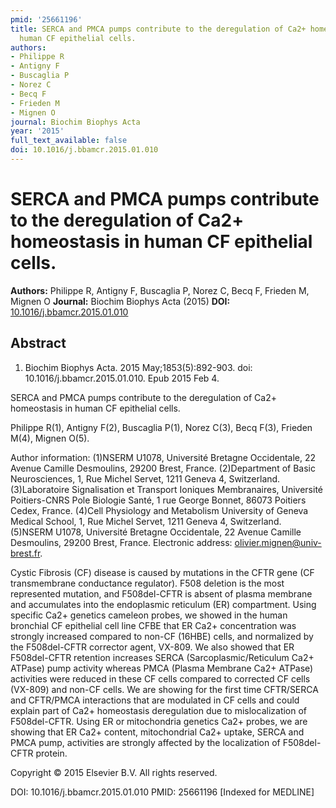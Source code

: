 ```yaml
---
pmid: '25661196'
title: SERCA and PMCA pumps contribute to the deregulation of Ca2+ homeostasis in
  human CF epithelial cells.
authors:
- Philippe R
- Antigny F
- Buscaglia P
- Norez C
- Becq F
- Frieden M
- Mignen O
journal: Biochim Biophys Acta
year: '2015'
full_text_available: false
doi: 10.1016/j.bbamcr.2015.01.010
---
```


# SERCA and PMCA pumps contribute to the deregulation of Ca2+ homeostasis in human CF epithelial cells.
**Authors:** Philippe R, Antigny F, Buscaglia P, Norez C, Becq F, Frieden M, Mignen O
**Journal:** Biochim Biophys Acta (2015)
**DOI:** [10.1016/j.bbamcr.2015.01.010](https://doi.org/10.1016/j.bbamcr.2015.01.010)

## Abstract

1. Biochim Biophys Acta. 2015 May;1853(5):892-903. doi: 
10.1016/j.bbamcr.2015.01.010. Epub 2015 Feb 4.

SERCA and PMCA pumps contribute to the deregulation of Ca2+ homeostasis in human 
CF epithelial cells.

Philippe R(1), Antigny F(2), Buscaglia P(1), Norez C(3), Becq F(3), Frieden 
M(4), Mignen O(5).

Author information:
(1)NSERM U1078, Université Bretagne Occidentale, 22 Avenue Camille Desmoulins, 
29200 Brest, France.
(2)Department of Basic Neurosciences, 1, Rue Michel Servet, 1211 Geneva 4, 
Switzerland.
(3)Laboratoire Signalisation et Transport Ioniques Membranaires, Université 
Poitiers-CNRS Pole Biologie Santé, 1 rue George Bonnet, 86073 Poitiers Cedex, 
France.
(4)Cell Physiology and Metabolism University of Geneva Medical School, 1, Rue 
Michel Servet, 1211 Geneva 4, Switzerland.
(5)NSERM U1078, Université Bretagne Occidentale, 22 Avenue Camille Desmoulins, 
29200 Brest, France. Electronic address: olivier.mignen@univ-brest.fr.

Cystic Fibrosis (CF) disease is caused by mutations in the CFTR gene (CF 
transmembrane conductance regulator). F508 deletion is the most represented 
mutation, and F508del-CFTR is absent of plasma membrane and accumulates into the 
endoplasmic reticulum (ER) compartment. Using specific Ca2+ genetics cameleon 
probes, we showed in the human bronchial CF epithelial cell line CFBE that ER 
Ca2+ concentration was strongly increased compared to non-CF (16HBE) cells, and 
normalized by the F508del-CFTR corrector agent, VX-809. We also showed that ER 
F508del-CFTR retention increases SERCA (Sarcoplasmic/Reticulum Ca2+ ATPase) pump 
activity whereas PMCA (Plasma Membrane Ca2+ ATPase) activities were reduced in 
these CF cells compared to corrected CF cells (VX-809) and non-CF cells. We are 
showing for the first time CFTR/SERCA and CFTR/PMCA interactions that are 
modulated in CF cells and could explain part of Ca2+ homeostasis deregulation 
due to mislocalization of F508del-CFTR. Using ER or mitochondria genetics Ca2+ 
probes, we are showing that ER Ca2+ content, mitochondrial Ca2+ uptake, SERCA 
and PMCA pump, activities are strongly affected by the localization of 
F508del-CFTR protein.

Copyright © 2015 Elsevier B.V. All rights reserved.

DOI: 10.1016/j.bbamcr.2015.01.010
PMID: 25661196 [Indexed for MEDLINE]

